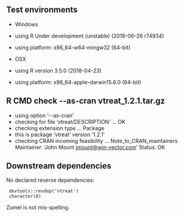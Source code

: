 


## Test environments

  * Windows
  * using R Under development (unstable) (2018-06-26 r74934)
  * using platform: x86_64-w64-mingw32 (64-bit)


  * OSX
  * using R version 3.5.0 (2018-04-23)
  * using platform: x86_64-apple-darwin15.6.0 (64-bit)



## R CMD check --as-cran vtreat_1.2.1.tar.gz

  * using option ‘--as-cran’
  * checking for file ‘vtreat/DESCRIPTION’ ... OK
  * checking extension type ... Package
  * this is package ‘vtreat’ version ‘1.2.1’
  * checking CRAN incoming feasibility ... Note_to_CRAN_maintainers
  Maintainer: ‘John Mount <jmount@win-vector.com>’
  Status: OK
 
## Downstream dependencies

No declared reverse dependencies:

     devtools::revdep('vtreat')
     character(0)

     
Zumel is not mis-spelling.

